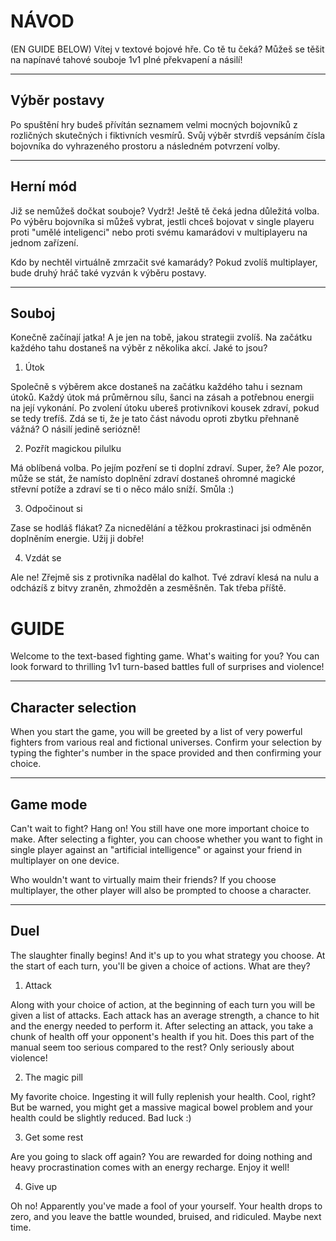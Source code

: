 # NÁVOD 

(EN GUIDE BELOW) Vítej v textové bojové hře. Co tě tu čeká? Můžeš se těšit na napínavé tahové souboje 1v1 plné překvapení a násilí!

-------------
Výběr postavy
-------------
Po spuštění hry budeš přívítán seznamem velmi mocných bojovníků z rozličných skutečných i fiktivních vesmírů.
Svůj výběr stvrdíš vepsáním čísla bojovníka do vyhrazeného prostoru a následném potvrzení volby.

-------------
Herní mód
-------------
Již se nemůžeš dočkat souboje? Vydrž! Ještě tě čeká jedna důležitá volba.
Po výběru bojovníka si můžeš vybrat, jestli chceš bojovat v single playeru proti "umělé inteligenci"
nebo proti svému kamarádovi v multiplayeru na jednom zařízení.

Kdo by nechtěl virtuálně zmrzačit své kamarády?
Pokud zvolíš multiplayer, bude druhý hráč také vyzván k výběru postavy.

-------------
Souboj
-------------
Konečně začínají jatka! A je jen na tobě, jakou strategii zvolíš.
Na začátku každého tahu dostaneš na výběr z několika akcí. Jaké to jsou?

1) Útok

Společně s výběrem akce dostaneš na začátku každého tahu i seznam útoků.
Každý útok má průměrnou sílu, šanci na zásah a potřebnou energii na její vykonání.
Po zvolení útoku ubereš protivníkovi kousek zdraví, pokud se tedy trefíš.
Zdá se ti, že je tato část návodu oproti zbytku přehnaně vážná? O násilí jedině seriózně!

2) Pozřít magickou pilulku

Má oblíbená volba. Po jejím pozření se ti doplní zdraví. Super, že?
Ale pozor, může se stát, že namísto doplnění zdraví dostaneš
ohromné magické střevní potíže a zdraví se ti o něco málo sníží. Smůla :)

3) Odpočinout si

Zase se hodláš flákat?
Za nicnedělání a těžkou prokrastinaci jsi odměněn doplněním energie. Užij ji dobře!

4) Vzdát se

Ale ne! Zřejmě sis z protivníka nadělal do kalhot.
Tvé zdraví klesá na nulu a odcházíš z bitvy zraněn, zhmožděn a zesměšněn. Tak třeba příště.

# GUIDE

Welcome to the text-based fighting game. What's waiting for you? You can look forward to thrilling 1v1 turn-based battles full of surprises and violence!

-------------
Character selection
-------------

When you start the game, you will be greeted by a list of very powerful fighters from various real and fictional universes. Confirm your selection by typing the fighter's number in the space provided and then confirming your choice.

-------------
Game mode
-------------
Can't wait to fight? Hang on! You still have one more important choice to make. After selecting a fighter, you can choose whether you want to fight in single player against an "artificial intelligence" or against your friend in multiplayer on one device.

Who wouldn't want to virtually maim their friends? If you choose multiplayer, the other player will also be prompted to choose a character.

-------------
Duel
-------------

The slaughter finally begins! And it's up to you what strategy you choose. At the start of each turn, you'll be given a choice of actions. What are they?

1) Attack 

Along with your choice of action, at the beginning of each turn you will be given a list of attacks. Each attack has an average strength, a chance to hit and the energy needed to perform it. After selecting an attack, you take a chunk of health off your opponent's health if you hit. Does this part of the manual seem too serious compared to the rest? Only seriously about violence!

2) The magic pill
   
My favorite choice. Ingesting it will fully replenish your health. Cool, right?
But be warned, you might get a massive magical bowel problem and your health could be slightly reduced. Bad luck :)

3) Get some rest

Are you going to slack off again?
You are rewarded for doing nothing and heavy procrastination comes with an energy recharge. Enjoy it well!

4) Give up

Oh no! Apparently you've made a fool of your yourself.
Your health drops to zero, and you leave the battle wounded, bruised, and ridiculed. Maybe next time.

